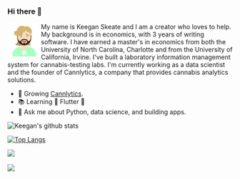 ### Hi there 👋

<img src="./assets/images/keeganskeate-robohash-human.png" width="75px" height="75px" style="float:left">

My name is Keegan Skeate and I am a creator who loves to help. My background is in economics, with 3 years of writing software. I have earned a master's in economics from both the University of North Carolina, Charlotte and from the University of California, Irvine. I've built a laboratory information management system for cannabis-testing labs. I'm currently working as a data scientist and the founder of Cannlytics, a company that provides cannabis analytics solutions.

- 🌱 Growing [Cannlytics](https://cannlytics.com).
- 📚 Learning 💙 Flutter 💙
- 💬 Ask me about Python, data science, and building apps.

<!-- 🚀 Some of my projects include:
- [ETCH Mobility](https://etchmobility.com) - A website promoting energy, transportation, community, and heritage development in Thurston Country, Washington. -->

<!-- <p></p>


<p><img src="https://gpvc.arturio.dev/keeganskeate" /></p> -->

![Keegan's github stats](https://github-readme-stats.vercel.app/api?username=keeganskeate&show_icons=true&bg_color=30,e96443,904e95&title_color=fff&text_color=fff&count_private=true)

[![Top Langs](https://github-readme-stats.vercel.app/api/top-langs/?username=keeganskeate&layout=compact&bg_color=30,e96443,904e95&title_color=fff&text_color=fff)](https://github.com/keeganskeate/github-readme-stats)

<p>
<a href="https://www.linkedin.com/in/keegan-skeate-2181b1bb//">
  <img src="https://img.shields.io/badge/linkedin-%230077B5.svg?&style=for-the-badge&logo=linkedin&logoColor=white" />
</a>
</p>
<p>
<a href="mailto:keeganskeate@gmail.com">
  <img src="https://img.shields.io/badge/email me-%23D14836.svg?&style=for-the-badge&logo=gmail&logoColor=white" />
</a>
</p>